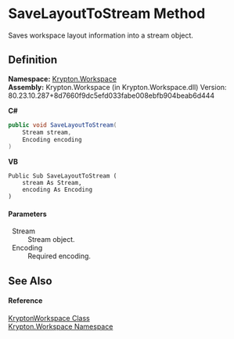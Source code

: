 # SaveLayoutToStream Method


Saves workspace layout information into a stream object.



## Definition
**Namespace:** <a href="0dbf488f-9676-a1e5-a949-1b4bcea03d52.md">Krypton.Workspace</a>  
**Assembly:** Krypton.Workspace (in Krypton.Workspace.dll) Version: 80.23.10.287+8d7660f9dc5efd033fabe008ebfb904beab6d444

**C#**
``` C#
public void SaveLayoutToStream(
	Stream stream,
	Encoding encoding
)
```
**VB**
``` VB
Public Sub SaveLayoutToStream ( 
	stream As Stream,
	encoding As Encoding
)
```



#### Parameters
<dl><dt>  Stream</dt><dd>Stream object.</dd><dt>  Encoding</dt><dd>Required encoding.</dd></dl>

## See Also


#### Reference
<a href="a977050a-c9d5-1360-9b5d-5a07a77ae65c.md">KryptonWorkspace Class</a>  
<a href="0dbf488f-9676-a1e5-a949-1b4bcea03d52.md">Krypton.Workspace Namespace</a>  
